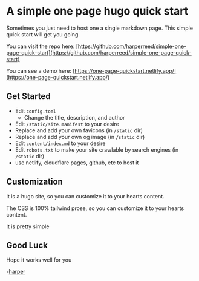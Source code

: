 # A simple one page hugo quick start

Sometimes you just need to host one a single markdown page. This simple quick start will get you going. 

You can visit the repo here: [https://github.com/harperreed/simple-one-page-quick-start](https://github.com/harperreed/simple-one-page-quick-start)

You can see a demo here: [https://one-page-quickstart.netlify.app/](https://one-page-quickstart.netlify.app/)

## Get Started

- Edit `config.toml`
  - Change the title, description, and author
- Edit `/static/site.manifest` to your desire
- Replace and add your own favicons (in `/static` dir)
- Replace and add your own og image (in `/static` dir)
- Edit `content/index.md` to your desire
- Edit `robots.txt` to make your site crawlable by search engines (in `/static` dir)
- use netlify, cloudflare pages, github, etc to host it

## Customization

It is a hugo site, so you can customize it to your hearts content.

The CSS is 100% tailwind prose, so you can customize it to your hearts content.

It is pretty simple

## Good Luck

Hope it works well for you

-[harper](https://harperreed.com)
